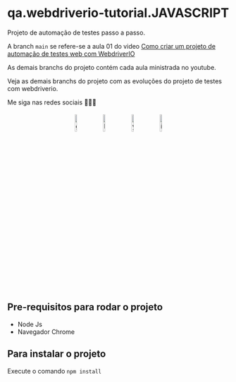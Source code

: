 # qa.webdriverio-tutorial.JAVASCRIPT

Projeto de automação de testes passo a passo.

A branch `main` se refere-se a aula 01 do video [Como criar um projeto de automação de testes web com WebdriverIO](https://www.youtube.com/watch?v=W8iMxo_zeyY&list=PLFr5ujjslsZNXbv6aktQ7acrNMskCRRXm&ab_channel=QAJonatasMartins)

As demais branchs do projeto contém cada aula ministrada no youtube.

Veja as demais branchs do projeto com as evoluções do projeto de testes com webdriverio.

Me siga nas redes sociais 🫶🏻🐞

<p align="center">
	<a href="https://github.com/jonatasmfaria"><img alt="github" width="10%" style="padding:5px" src="https://img.icons8.com/clouds/100/000000/github.png"/></a>
	<a href="https://www.linkedin.com/in/jonatasmfaria/"><img alt="linkedin" width="10%" style="padding:5px" src="https://img.icons8.com/clouds/100/000000/linkedin.png"/></a>
	<a href="https://www.youtube.com/channel/UCD2fgVj5Yt8roBtWHXDLykg"><img alt="youtube" width="10%" style="padding:5px" src="https://img.icons8.com/clouds/344/youtube.png"/></a>
	<a href="https://www.instagram.com/qajonatasmartins/"><img alt="instagram" width="10%" style="padding:5px" src="https://img.icons8.com/clouds/100/000000/instagram.png"/></a>
</p>

## Pre-requisitos para rodar o projeto

- Node Js
- Navegador Chrome

## Para instalar o projeto

Execute o comando `npm install`